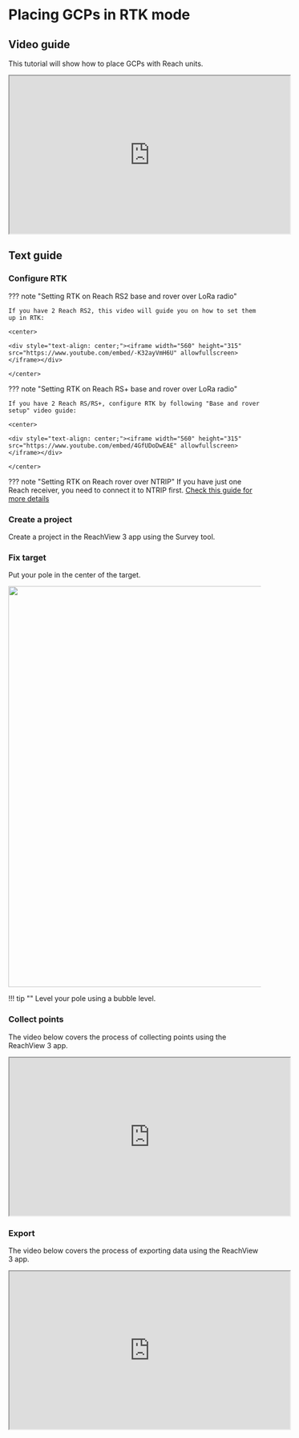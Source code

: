 # Placing GCPs in RTK mode

## Video guide

This tutorial will show how to place GCPs with Reach units.

<div style="text-align: center"><iframe width="560" height="315" src="https://www.youtube.com/embed/uWDz1NpWGtA" allowfullscreen></iframe></div>

## Text guide

### Configure RTK

??? note "Setting RTK on Reach RS2 base and rover over LoRa radio"

	If you have 2 Reach RS2, this video will guide you on how to set them up in RTK:

    <center>

	<div style="text-align: center;"><iframe width="560" height="315" src="https://www.youtube.com/embed/-K32ayVmH6U" allowfullscreen></iframe></div>

	</center>

??? note "Setting RTK on Reach RS+ base and rover over LoRa radio"

	If you have 2 Reach RS/RS+, configure RTK by following "Base and rover setup" video guide:
        
	<center>

	<div style="text-align: center;"><iframe width="560" height="315" src="https://www.youtube.com/embed/4GfUDoDwEAE" allowfullscreen></iframe></div>

	</center>

??? note "Setting RTK on Reach rover over NTRIP"
	If you have just one Reach receiver, you need to connect it to NTRIP first. [Check this guide for more details](../../quickstart/ntrip-workflow/)

### Create a project

Create a project in the ReachView 3 app using the Survey tool.

### Fix target

Put your pole in the center of the target.

<div style="text-align: center;"><img src="../img/reach/placing-gcps/placing-gcp.jpg" style="width: 800px;"></div>

!!! tip ""
	Level your pole using a bubble level.


### Collect points

The video below covers the process of collecting points using the ReachView 3 app.

<div style="text-align: center"><iframe width="560" height="315" src="https://www.youtube.com/embed/4tm3bJcf_wk" allowfullscreen></iframe></div>

### Export

The video below covers the process of exporting data using the ReachView 3 app.

<div style="text-align: center"><iframe width="560" height="315" src="https://www.youtube.com/embed/-X31SxMTd-o" allowfullscreen></iframe></div>
